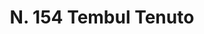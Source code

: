 ---
title: "N. 154 Tembul Tenuto"
permalink: "/edition/plant154/"
plant-name: "N. 154"
plant-number: "154"
plant-xml: "/assets/xml/plant154.xml"
plant-img1: "/assets/img/plant154_verso.jpg"
plant-img2: "/assets/img/plant154.jpg"
plant-title: "N. 154 Tembul Tenuto"
plant-taxon-link: ""
plant-taxon-content: ""
layout: single-xml
---